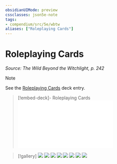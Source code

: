 ```yaml
---
obsidianUIMode: preview
cssclasses: json5e-note
tags:
- compendium/src/5e/wbtw
aliases: ["Roleplaying Cards"]
---
```

# Roleplaying Cards
*Source: The Wild Beyond the Witchlight, p. 242* 

> [!note]
> See the [Roleplaying Cards](/3-Mechanics/CLI/decks/roleplaying-cards-wbtw.md) deck entry.

> [!embed-deck]- Roleplaying Cards
> ![Roleplaying Cards](/3-Mechanics/CLI/decks/roleplaying-cards-wbtw.md)

> [!gallery]
> ![](/3-Mechanics/CLI/adventures/the-wild-beyond-the-witchlight/img/140-0-09-001-roleplaying-cards.webp#gallery)
> ![](/3-Mechanics/CLI/adventures/the-wild-beyond-the-witchlight/img/140-1-09-002-roleplaying-cards.webp#gallery)
> ![](/3-Mechanics/CLI/adventures/the-wild-beyond-the-witchlight/img/140-2-09-003-roleplaying-cards.webp#gallery)
> ![](/3-Mechanics/CLI/adventures/the-wild-beyond-the-witchlight/img/140-3-09-004-roleplaying-cards.webp#gallery)
> ![](/3-Mechanics/CLI/adventures/the-wild-beyond-the-witchlight/img/140-4-09-005-roleplaying-cards.webp#gallery)
> ![](/3-Mechanics/CLI/adventures/the-wild-beyond-the-witchlight/img/140-5-09-006-roleplaying-cards.webp#gallery)
> ![](/3-Mechanics/CLI/adventures/the-wild-beyond-the-witchlight/img/140-7-09-007-roleplaying-cards.webp#gallery)
> ![](/3-Mechanics/CLI/adventures/the-wild-beyond-the-witchlight/img/140-7-09-008-roleplaying-cards.webp#gallery)